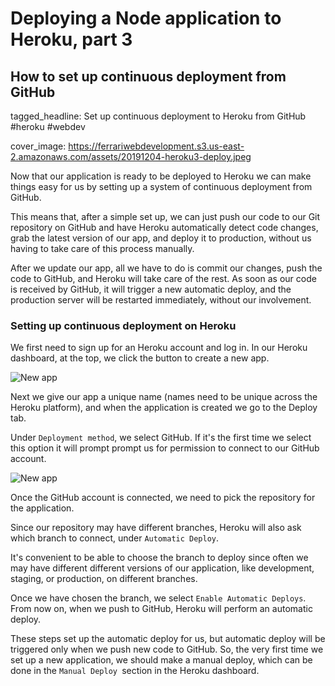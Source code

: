 # Deploying a Node application to Heroku, part 3
## How to set up continuous deployment from GitHub

tagged_headline: Set up continuous deployment to Heroku from GitHub #heroku #webdev

cover_image: https://ferrariwebdevelopment.s3.us-east-2.amazonaws.com/assets/20191204-heroku3-deploy.jpeg


Now that our application is ready to be deployed to Heroku we can make things easy for us by setting up a system of continuous deployment from GitHub.

This means that, after a simple set up, we can just push our code to our Git repository on GitHub and have Heroku automatically detect code changes, grab the latest version of our app, and deploy it to production, without us having to take care of this process manually.

After we update our app, all we have to do is commit our changes, push the code to GitHub, and Heroku will take care of the rest.
As soon as our code is received by GitHub, it will trigger a new automatic deploy, and the production server will be restarted immediately, without our involvement.

### Setting up continuous deployment on Heroku

We first need to sign up for an Heroku account and log in.
In our Heroku dashboard, at the top, we click the button to create a new app.

![New app](https://ferrariwebdevelopment.s3.us-east-2.amazonaws.com/assets/20191204-heroku3-deploy2.jpeg)

Next we give our app a unique name (names need to be unique across the Heroku platform), and when the application is created we go to the Deploy tab.

Under `Deployment method`, we select GitHub. If it's the first time we select this option it will prompt prompt us for permission to connect to our GitHub account.

![New app](https://ferrariwebdevelopment.s3.us-east-2.amazonaws.com/assets/20191204-heroku3-deploy3.jpeg)


Once the GitHub account is connected, we need to pick the repository for the application.

Since our repository may have different branches, Heroku will also ask which branch to connect, under `Automatic Deploy`.

It's convenient to be able to choose the branch to deploy since often we may have different different versions of our application, like development, staging, or production, on different branches.

Once we have chosen the branch, we select `Enable Automatic Deploys`.
From now on, when we push to GitHub, Heroku will perform an automatic deploy.

These steps set up the automatic deploy for us, but automatic deploy will be triggered only when we push new code to GitHub.
So, the very first time we set up a new application, we should make a manual deploy, which can be done in the `Manual Deploy `section in the Heroku dashboard.